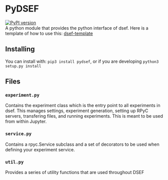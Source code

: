 # PyDSEF
[![PyPI version](https://badge.fury.io/py/pydsef.svg)](https://badge.fury.io/py/pydsef)  
A python module that provides the python interface of dsef. Here is a template of how to use this: [dsef-template](https://github.com/DSEF/dsef-template)

## Installing
You can install with: `pip3 install pydsef`, or if you are developing `python3 setup.py install`

## Files
### `experiment.py` 
Contains the experiment class which is the entry point to all experiments in dsef.
This manages settings, experiment generation, setting up RPyC servers, transfering files, and running experiments.
This is meant to be used from within Jupyter.

### `service.py`
Contains a rpyc.Service subclass and a set of decorators to be used when defining your experiment service.

### `util.py`
Provides a series of utility functions that are used throughout DSEF
